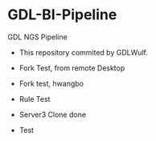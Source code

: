 # GDL-BI-Pipeline
GDL NGS Pipeline

- This repository commited by GDLWulf.



- Fork Test, from remote Desktop
- Fork test, hwangbo
- Rule Test
- Server3 Clone done
- Test
